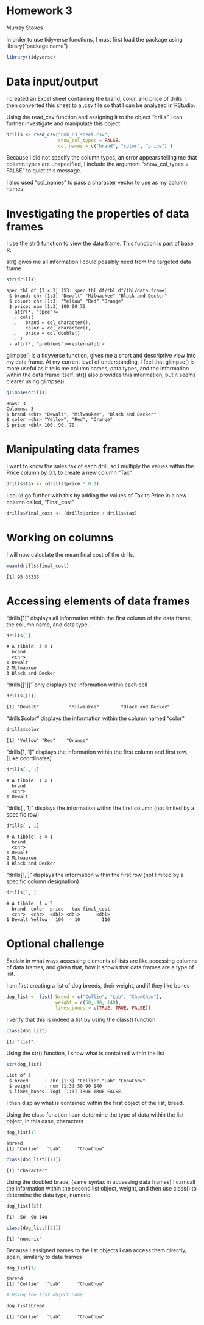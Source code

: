 Homework 3
================
Murray Stokes

In order to use tidyverse functions, I must first load the package using
library(“package name”)

``` r
library(tidyverse)
```

# Data input/output

I created an Excel sheet containing the brand, color, and price of
drills. I then converted this sheet to a .csv file so that I can be
analyzed in RStudio.

Using the read_csv function and assigning it to the object “drills” I
can further investigate and manipulate this object.

``` r
drills <- read_csv("hmk_03_sheet.csv", 
                   show_col_types = FALSE, 
                   col_names = c("brand", "color", "price") )
```

Because I did not specify the column types, an error appears telling me
that column types are unspecified, I include the argument
“show_col_types = FALSE” to quiet this message.

I also used “col_names” to pass a character vector to use as my column
names.

# Investigating the properties of data frames

I use the str() function to view the data frame. This function is part
of base R.

str() gives me all information I could possibly need from the targeted
data frame

``` r
str(drills)
```

    spec_tbl_df [3 × 3] (S3: spec_tbl_df/tbl_df/tbl/data.frame)
     $ brand: chr [1:3] "Dewalt" "Milwaukee" "Black and Decker"
     $ color: chr [1:3] "Yellow" "Red" "Orange"
     $ price: num [1:3] 100 90 70
     - attr(*, "spec")=
      .. cols(
      ..   brand = col_character(),
      ..   color = col_character(),
      ..   price = col_double()
      .. )
     - attr(*, "problems")=<externalptr> 

glimpse() is a tidyverse function, gives me a short and descriptive view
into my data frame. At my current level of understanding, I feel that
glimpse() is more useful as it tells me column names, data types, and
the information within the data frame itself. str() also provides this
information, but it seems clearer using glimpse()

``` r
glimpse(drills)
```

    Rows: 3
    Columns: 3
    $ brand <chr> "Dewalt", "Milwaukee", "Black and Decker"
    $ color <chr> "Yellow", "Red", "Orange"
    $ price <dbl> 100, 90, 70

# Manipulating data frames

I want to know the sales tax of each drill, so I multiply the values
within the Price column by 0.1, to create a new column “Tax”

``` r
drills$tax <- (drills$price * 0.1)
```

I could go further with this by adding the values of Tax to Price in a
new column called, “Final_cost”

``` r
drills$final_cost <- (drills$price + drills$tax)
```

# Working on columns

I will now calculate the mean final cost of the drills.

``` r
mean(drills$final_cost)
```

    [1] 95.33333

# Accessing elements of data frames

“drills\[1\]” displays all information within the first column of the
data frame, the column name, and data type.

``` r
drills[1]
```

    # A tibble: 3 × 1
      brand           
      <chr>           
    1 Dewalt          
    2 Milwaukee       
    3 Black and Decker

“drills\[\[1\]\]” only displays the information within each cell

``` r
drills[[1]]
```

    [1] "Dewalt"           "Milwaukee"        "Black and Decker"

“drills\$color” displays the information within the column named “color”

``` r
drills$color
```

    [1] "Yellow" "Red"    "Orange"

“drills\[1, 1\]” displays the information within the first column and
first row. (Like coordinates)

``` r
drills[1, 1]
```

    # A tibble: 1 × 1
      brand 
      <chr> 
    1 Dewalt

“drills\[ , 1\]” displays the information within the first column (not
limited by a specific row)

``` r
drills[ , 1]
```

    # A tibble: 3 × 1
      brand           
      <chr>           
    1 Dewalt          
    2 Milwaukee       
    3 Black and Decker

“drills\[1, \]” displays the information within the first row (not
limited by a specific column designation)

``` r
drills[1, ]
```

    # A tibble: 1 × 5
      brand  color  price   tax final_cost
      <chr>  <chr>  <dbl> <dbl>      <dbl>
    1 Dewalt Yellow   100    10        110

# Optional challenge

Explain in what ways accessing elements of lists are like accessing
columns of data frames, and given that, how it shows that data frames
are a type of list.

I am first creating a list of dog breeds, their weight, and if they like
bones

``` r
dog_list <- list( breed = c("Collie", "Lab", "ChowChow"),
                  weight = c(50, 90, 140),
                  likes_bones = c(TRUE, TRUE, FALSE))
```

I verify that this is indeed a list by using the class() function

``` r
class(dog_list)
```

    [1] "list"

Using the str() function, I show what is contained within the list

``` r
str(dog_list)
```

    List of 3
     $ breed      : chr [1:3] "Collie" "Lab" "ChowChow"
     $ weight     : num [1:3] 50 90 140
     $ likes_bones: logi [1:3] TRUE TRUE FALSE

I then display what is contained within the first object of the list,
breed.

Using the class function I can determine the type of data within the
list object, in this case, characters

``` r
dog_list[1]
```

    $breed
    [1] "Collie"   "Lab"      "ChowChow"

``` r
class(dog_list[[1]])
```

    [1] "character"

Using the doubled brace, (same syntax in accessing data frames) I can
call the information within the second list object, weight, and then use
class() to determine the data type, numeric.

``` r
dog_list[[2]]
```

    [1]  50  90 140

``` r
class(dog_list[[2]])
```

    [1] "numeric"

Because I assigned names to the list objects I can access them directly,
again, similarly to data frames

``` r
dog_list[1]
```

    $breed
    [1] "Collie"   "Lab"      "ChowChow"

``` r
# Using the list object name

dog_list$breed
```

    [1] "Collie"   "Lab"      "ChowChow"

